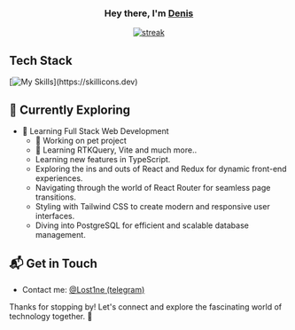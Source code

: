 <h3 align="center">Hey there, I'm <a href="https://github.com/Lost1ck">Denis</a></h3>

<p align="center">
  <a href="https://github.com/Lost1ck">      
<img title="stats" alt="streak" src="https://github-readme-streak-stats.herokuapp.com/?user=Lost1ck&theme=dark&hide_border=true&stroke=f53b3b"/>
</a> 
</p>


## Tech Stack
[![My Skills](https://skillicons.dev/icons?i=js,ts,react,redux,html,css,sass,webpack,vite,)](https://skillicons.dev)

## 🌱 Currently Exploring

- 🚀 Learning Full Stack Web Development
  - 🔭 Working on pet project
  - 🌱 Learning RTKQuery, Vite and much more..
  - Learning new features in TypeScript.
  - Exploring the ins and outs of React and Redux for dynamic front-end experiences.
  - Navigating through the world of React Router for seamless page transitions.
  - Styling with Tailwind CSS to create modern and responsive user interfaces.
  - Diving into PostgreSQL for efficient and scalable database management.

## 📬 Get in Touch

- Contact me: <a href="https://t.me/Lost1ne">@Lost1ne (telegram)</a>


Thanks for stopping by! Let's connect and explore the fascinating world of technology together. 🚀
